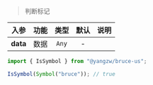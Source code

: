 > 判断标记

入参|功能|类型|默认|说明
:-:|:-:|:-:|:-:|-
**data**|数据|`Any`|-

```js
import { IsSymbol } from "@yangzw/bruce-us";

IsSymbol(Symbol("bruce")); // true
```